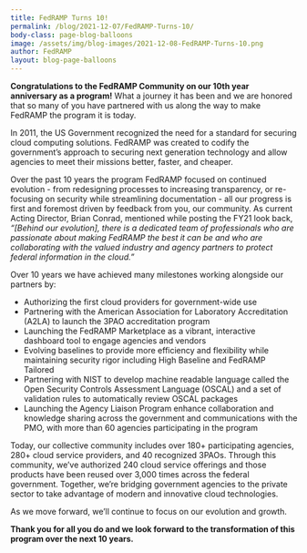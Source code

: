 ```yaml
---
title: FedRAMP Turns 10! 
permalink: /blog/2021-12-07/FedRAMP-Turns-10/
body-class: page-blog-balloons
image: /assets/img/blog-images/2021-12-08-FedRAMP-Turns-10.png
author: FedRAMP
layout: blog-page-balloons
---
```


**Congratulations to the FedRAMP Community on our 10th year anniversary as a program!** What a journey it has been and we are honored that so many of you have partnered with us along the way to make FedRAMP the program it is today. 

In 2011, the US Government recognized the need for a standard for securing cloud computing solutions. FedRAMP was created to codify the government’s approach to securing next generation technology and allow agencies to meet their missions better, faster, and cheaper. 

Over the past 10 years the program FedRAMP focused on continued evolution - from redesigning processes to increasing transparency, or re-focusing on security while streamlining documentation - all our progress is first and foremost driven by feedback from you, our community. As current Acting Director, Brian Conrad, mentioned while posting the FY21 look back, *“[Behind our evolution], there is a dedicated team of professionals who are passionate about making FedRAMP the best it can be and who are collaborating with the valued industry and agency partners to protect federal information in the cloud.”*

Over 10 years we have achieved many milestones working alongside our partners by: 
- Authorizing the first cloud providers for government-wide use
- Partnering with the American Association for Laboratory Accreditation (A2LA) to launch the 3PAO accreditation program
- Launching the FedRAMP Marketplace as a vibrant, interactive dashboard tool to engage agencies and vendors
- Evolving baselines to provide more efficiency and flexibility while maintaining security rigor including High Baseline and FedRAMP Tailored
- Partnering with NIST to develop machine readable language called the Open Security Controls Assessment Language (OSCAL) and a set of validation rules to automatically review OSCAL packages
- Launching the Agency Liaison Program enhance collaboration and knowledge sharing across the government and communications with the PMO, with more than 60 agencies participating in the program

Today, our collective community includes over 180+ participating agencies, 280+ cloud service providers, and 40 recognized 3PAOs. Through this community, we’ve authorized 240 cloud service offerings and those products have been reused over 3,000 times across the federal government. Together, we’re bridging government agencies to the private sector to take advantage of modern and innovative cloud technologies.

As we move forward, we’ll continue to focus on our evolution and growth. 

**Thank you for all you do and we look forward to the transformation of this program over the next 10 years.**
